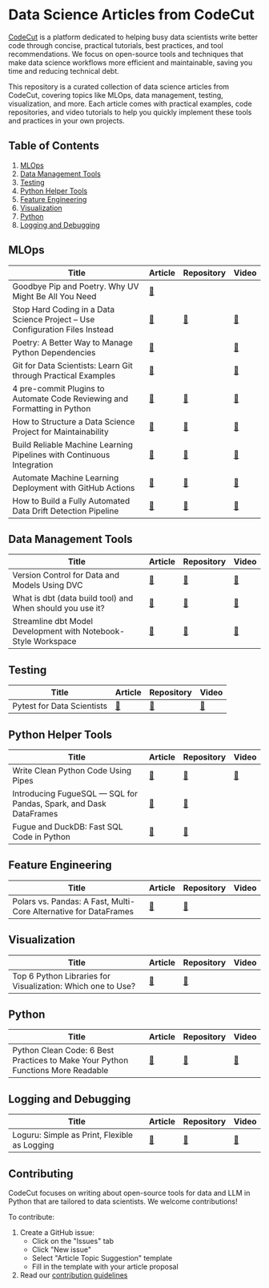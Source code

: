 # Data Science Articles from CodeCut

[CodeCut](https://codecut.ai) is a platform dedicated to helping busy data scientists write better code through concise, practical tutorials, best practices, and tool recommendations. We focus on open-source tools and techniques that make data science workflows more efficient and maintainable, saving you time and reducing technical debt.

This repository is a curated collection of data science articles from CodeCut, covering topics like MLOps, data management, testing, visualization, and more. Each article comes with practical examples, code repositories, and video tutorials to help you quickly implement these tools and practices in your own projects.

## Table of Contents

1. [MLOps](#mlops)
2. [Data Management Tools](#data-management-tools)
3. [Testing](#testing)
4. [Python Helper Tools](#python-helper-tools)
5. [Feature Engineering](#feature-engineering)
6. [Visualization](#visualization)
7. [Python](#python)
8. [Logging and Debugging](#logging-and-debugging)

## MLOps

| Title | Article | Repository | Video |
|-------|---------|------------|--------|
| Goodbye Pip and Poetry. Why UV Might Be All You Need | [🔗](https://codecut.ai/why-uv-might-all-you-need/?utm_source=github&utm_medium=data_science_repo&utm_campaign=blog) | |
| Stop Hard Coding in a Data Science Project – Use Configuration Files Instead | [🔗](https://codecut.ai/stop-hard-coding-in-a-data-science-project-use-configuration-files-instead/?utm_source=github&utm_medium=data_science_repo&utm_campaign=blog) | [🔗](https://github.com/khuyentran1401/hydra-demo) | [🔗](https://youtu.be/jaX9zrC7y4Y)
| Poetry: A Better Way to Manage Python Dependencies | [🔗](https://codecut.ai/poetry-a-better-way-to-manage-python-dependencies/?utm_source=github&utm_medium=data_science_repo&utm_campaign=blog) | | [🔗](https://youtu.be/-QSUyDvHQGY)
| Git for Data Scientists: Learn Git through Practical Examples | [🔗](https://codecut.ai/git-deep-dive-for-data-scientists/?utm_source=github&utm_medium=data_science_repo&utm_campaign=blog) | | [🔗](https://youtu.be/UKCTvrJSoL0)
| 4 pre-commit Plugins to Automate Code Reviewing and Formatting in Python | [🔗](https://codecut.ai/4-pre-commit-plugins-to-automate-code-reviewing-and-formatting-in-python-2/?utm_source=github&utm_medium=data_science_repo&utm_campaign=blog) | [🔗](https://github.com/khuyentran1401/Data-science/tree/master/productive_tools/precommit_examples) | [🔗](https://youtube.com/playlist?list=PLnK6m_JBRVNqskWiXLxx1QRDDng9O8Fsf)
| How to Structure a Data Science Project for Maintainability | [🔗](https://codecut.ai/how-to-structure-a-data-science-project-for-readability-and-transparency-2/?utm_source=github&utm_medium=data_science_repo&utm_campaign=blog) | [🔗](https://github.com/khuyentran1401/data-science-template/tree/dvc-poetry) | [🔗](https://youtu.be/TzvcPi3nsdw)
| Build Reliable Machine Learning Pipelines with Continuous Integration | [🔗](https://codecut.ai/build-reliable-machine-learning-pipelines-with-continuous-integration-2/?utm_source=github&utm_medium=data_science_repo&utm_campaign=blog) | [🔗](https://github.com/khuyentran1401/cicd-mlops-demo) | [🔗](https://youtu.be/rkg09nNMAhs)
| Automate Machine Learning Deployment with GitHub Actions | [🔗](https://codecut.ai/automate-machine-learning-deployment-with-github-actions-2/?utm_source=github&utm_medium=data_science_repo&utm_campaign=blog) | [🔗](https://github.com/khuyentran1401/cicd-mlops-demo) | [🔗](https://youtu.be/728M0yhI0_M)
| How to Build a Fully Automated Data Drift Detection Pipeline | [🔗](https://codecut.ai/build-a-fully-automated-data-drift-detection-pipeline/?utm_source=github&utm_medium=data_science_repo&utm_campaign=blog) | [🔗](https://github.com/khuyentran1401/detect-data-drift-pipeline) | [🔗](https://youtu.be/4w2ly3WuL40)

## Data Management Tools

| Title | Article | Repository | Video |
|-------|---------|------------|--------|
| Version Control for Data and Models Using DVC | [🔗](https://codecut.ai/introduction-to-dvc-data-version-control-tool-for-machine-learning-projects-2/?utm_source=github&utm_medium=data_science_repo&utm_campaign=blog) | [🔗](https://github.com/khuyentran1401/dvc-demo) | [🔗](https://youtu.be/80s_dbfiqLM)
| What is dbt (data build tool) and When should you use it? | [🔗](https://codecut.ai/build-an-efficient-data-pipeline-is-dbt-the-key/?utm_source=github&utm_medium=data_science_repo&utm_campaign=blog) | [🔗](https://github.com/khuyentran1401/dbt-demo) | [🔗](https://youtu.be/mM5zWBP3G_U)
| Streamline dbt Model Development with Notebook-Style Workspace | [🔗](https://codecut.ai/dbt-mage-interactively-build-and-orchestrate-data-models/?utm_source=github&utm_medium=data_science_repo&utm_campaign=blog) | [🔗](https://github.com/khuyentran1401/dbt-mage) | [🔗](https://youtu.be/vQFg1Mp60-s)

## Testing

| Title | Article | Repository | Video |
|-------|---------|------------|--------|
| Pytest for Data Scientists | [🔗](https://codecut.ai/pytest-for-data-scientists-3/?utm_source=github&utm_medium=data_science_repo&utm_campaign=blog) | [🔗](https://github.com/khuyentran1401/Data-science/tree/master/data_science_tools/pytest) | [🔗](https://www.youtube.com/playlist?list=PLnK6m_JBRVNoYEer9hBmTNwkYB3gmbOPO)

## Python Helper Tools

| Title | Article | Repository | Video |
|-------|---------|------------|--------|
| Write Clean Python Code Using Pipes | [🔗](https://codecut.ai/write-clean-python-code-using-pipes-3/?utm_source=github&utm_medium=data_science_repo&utm_campaign=blog) | [🔗](https://deepnote.com/project/Data-science-hxlyJpi-QrKFJziQgoMSmQ/%2FData-science%2Fproductive_tools%2Fpipe.ipynb) | [🔗](https://youtu.be/K20_eZZGqsc)
| Introducing FugueSQL — SQL for Pandas, Spark, and Dask DataFrames | [🔗](https://codecut.ai/introducing-fuguesql-sql-for-pandas-spark-and-dask-dataframes-2/?utm_source=github&utm_medium=data_science_repo&utm_campaign=blog) | [🔗](https://github.com/khuyentran1401/Data-science/blob/master/data_science_tools/fugueSQL.ipynb)
| Fugue and DuckDB: Fast SQL Code in Python | [🔗](https://codecut.ai/fugue-and-duckdb-fast-sql-code-in-python-2/?utm_source=github&utm_medium=data_science_repo&utm_campaign=blog) | [🔗](https://github.com/khuyentran1401/Data-science/blob/master/productive_tools/Fugue_and_Duckdb/Fugue_and_Duckdb.ipynb)

## Feature Engineering

| Title | Article | Repository | Video |
|-------|---------|------------|--------|
| Polars vs. Pandas: A Fast, Multi-Core Alternative for DataFrames | [🔗](https://codecut.ai/polars-vs-pandas-a-fast-multi-core-alternative-for-dataframes/?utm_source=github&utm_medium=data_science_repo&utm_campaign=blog) | [🔗](https://khuyentran1401.github.io/Data-science/data_science_tools/polars_vs_pandas.html)

## Visualization

| Title | Article | Repository | Video |
|-------|---------|------------|--------|
| Top 6 Python Libraries for Visualization: Which one to Use? | [🔗](https://codecut.ai/top-6-python-libraries-for-visualization-which-one-to-use/?utm_source=github&utm_medium=data_science_repo&utm_campaign=blog) | [🔗](https://github.com/khuyentran1401/Data-science/tree/master/visualization/top_visualization.ipynb)

## Python

| Title | Article | Repository | Video |
|-------|---------|------------|--------|
| Python Clean Code: 6 Best Practices to Make Your Python Functions More Readable | [🔗](https://codecut.ai/python-clean-code-6-best-practices-to-make-your-python-functions-more-readable-2/?utm_source=github&utm_medium=data_science_repo&utm_campaign=blog) | [🔗](https://github.com/khuyentran1401/Data-science/tree/master/python/good_functions) | [🔗](https://youtu.be/IDHD8JYBl5M)

## Logging and Debugging

| Title | Article | Repository | Video |
|-------|---------|------------|--------|
| Loguru: Simple as Print, Flexible as Logging | [🔗](https://codecut.ai/simplify-your-python-logging-with-loguru/?utm_source=github&utm_medium=data_science_repo&utm_campaign=blog) | [🔗](https://github.com/khuyentran1401/Data-science/tree/master/productive_tools/logging_tools) | [🔗](https://youtu.be/XY_OrUoR-HU)

## Contributing

CodeCut focuses on writing about open-source tools for data and LLM in Python that are tailored to data scientists. We welcome contributions!

To contribute:

1. Create a GitHub issue:
   - Click on the "Issues" tab
   - Click "New issue"
   - Select "Article Topic Suggestion" template
   - Fill in the template with your article proposal
2. Read our [contribution guidelines](contribution.md)